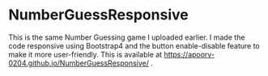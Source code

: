 # NumberGuessResponsive

This is the same Number Guessing game I uploaded earlier. I made the code responsive using Bootstrap4 and the button enable-disable feature to make it more user-friendly.
This is available at https://apoorv-0204.github.io/NumberGuessResponsive/ .
